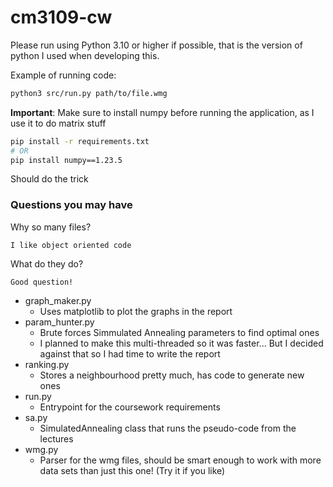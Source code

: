 # cm3109-cw

Please run using Python 3.10 or higher if possible, that is the version of python I used when developing this.

Example of running code:
```bash
python3 src/run.py path/to/file.wmg
```

**Important**: Make sure to install numpy before running the application, as I use it to do matrix stuff

```bash
pip install -r requirements.txt
# OR
pip install numpy==1.23.5
```

Should do the trick

### Questions you may have
Why so many files?

	I like object oriented code


What do they do?

	Good question!

- graph_maker.py
  - Uses matplotlib to plot the graphs in the report
- param_hunter.py
  - Brute forces Simmulated Annealing parameters to find optimal ones
  - I planned to make this multi-threaded so it was faster... But I decided against that so I had time to write the report
- ranking.py
  - Stores a neighbourhood pretty much, has code to generate new ones
- run.py
  - Entrypoint for the coursework requirements
- sa.py
  - SimulatedAnnealing class that runs the pseudo-code from the lectures
- wmg.py
  - Parser for the wmg files, should be smart enough to work with more data sets than just this one! (Try it if you like)
